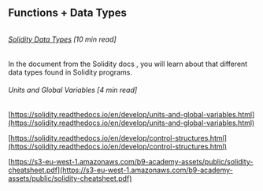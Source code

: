 ## Functions + Data Types

###### 

###### [Solidity Data Types](https://solidity.readthedocs.io/en/develop/types.html) \[10 min read\]

In the document from the Solidity docs , you will learn about that different data types found in Solidity programs.  

###### Units and Global Variables \[4 min read\]

###### 

[https://solidity.readthedocs.io/en/develop/units-and-global-variables.html](https://solidity.readthedocs.io/en/develop/units-and-global-variables.html)

[https://solidity.readthedocs.io/en/develop/control-structures.html](https://solidity.readthedocs.io/en/develop/control-structures.html)

[https://s3-eu-west-1.amazonaws.com/b9-academy-assets/public/solidity-cheatsheet.pdf](https://s3-eu-west-1.amazonaws.com/b9-academy-assets/public/solidity-cheatsheet.pdf)

